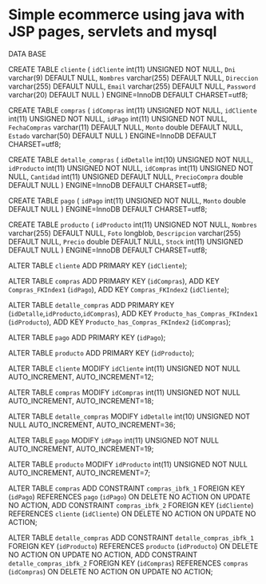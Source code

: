 # Simple ecommerce using java with JSP pages, servlets and mysql

DATA BASE

CREATE TABLE `cliente` (
  `idCliente` int(11) UNSIGNED NOT NULL,
  `Dni` varchar(9) DEFAULT NULL,
  `Nombres` varchar(255) DEFAULT NULL,
  `Direccion` varchar(255) DEFAULT NULL,
  `Email` varchar(255) DEFAULT NULL,
  `Password` varchar(20) DEFAULT NULL
) ENGINE=InnoDB DEFAULT CHARSET=utf8;

CREATE TABLE `compras` (
  `idCompras` int(11) UNSIGNED NOT NULL,
  `idCliente` int(11) UNSIGNED NOT NULL,
  `idPago` int(11) UNSIGNED NOT NULL,
  `FechaCompras` varchar(11) DEFAULT NULL,
  `Monto` double DEFAULT NULL,
  `Estado` varchar(50) DEFAULT NULL
) ENGINE=InnoDB DEFAULT CHARSET=utf8;

CREATE TABLE `detalle_compras` (
  `idDetalle` int(10) UNSIGNED NOT NULL,
  `idProducto` int(11) UNSIGNED NOT NULL,
  `idCompras` int(11) UNSIGNED NOT NULL,
  `Cantidad` int(11) UNSIGNED DEFAULT NULL,
  `PrecioCompra` double DEFAULT NULL
) ENGINE=InnoDB DEFAULT CHARSET=utf8;

CREATE TABLE `pago` (
  `idPago` int(11) UNSIGNED NOT NULL,
  `Monto` double DEFAULT NULL
) ENGINE=InnoDB DEFAULT CHARSET=utf8;

CREATE TABLE `producto` (
  `idProducto` int(11) UNSIGNED NOT NULL,
  `Nombres` varchar(255) DEFAULT NULL,
  `Foto` longblob,
  `Descripcion` varchar(255) DEFAULT NULL,
  `Precio` double DEFAULT NULL,
  `Stock` int(11) UNSIGNED DEFAULT NULL
) ENGINE=InnoDB DEFAULT CHARSET=utf8;

ALTER TABLE `cliente`
  ADD PRIMARY KEY (`idCliente`);

ALTER TABLE `compras`
  ADD PRIMARY KEY (`idCompras`),
  ADD KEY `Compras_FKIndex1` (`idPago`),
  ADD KEY `Compras_FKIndex2` (`idCliente`);

ALTER TABLE `detalle_compras`
  ADD PRIMARY KEY (`idDetalle`,`idProducto`,`idCompras`),
  ADD KEY `Producto_has_Compras_FKIndex1` (`idProducto`),
  ADD KEY `Producto_has_Compras_FKIndex2` (`idCompras`);

ALTER TABLE `pago`
  ADD PRIMARY KEY (`idPago`);

ALTER TABLE `producto`
  ADD PRIMARY KEY (`idProducto`);

ALTER TABLE `cliente`
  MODIFY `idCliente` int(11) UNSIGNED NOT NULL AUTO_INCREMENT, AUTO_INCREMENT=12;

ALTER TABLE `compras`
  MODIFY `idCompras` int(11) UNSIGNED NOT NULL AUTO_INCREMENT, AUTO_INCREMENT=18;

ALTER TABLE `detalle_compras`
  MODIFY `idDetalle` int(10) UNSIGNED NOT NULL AUTO_INCREMENT, AUTO_INCREMENT=36;

ALTER TABLE `pago`
  MODIFY `idPago` int(11) UNSIGNED NOT NULL AUTO_INCREMENT, AUTO_INCREMENT=19;

ALTER TABLE `producto`
  MODIFY `idProducto` int(11) UNSIGNED NOT NULL AUTO_INCREMENT, AUTO_INCREMENT=7;

ALTER TABLE `compras`
  ADD CONSTRAINT `compras_ibfk_1` FOREIGN KEY (`idPago`) REFERENCES `pago` (`idPago`) ON DELETE NO ACTION ON UPDATE NO ACTION,
  ADD CONSTRAINT `compras_ibfk_2` FOREIGN KEY (`idCliente`) REFERENCES `cliente` (`idCliente`) ON DELETE NO ACTION ON UPDATE NO ACTION;

ALTER TABLE `detalle_compras`
  ADD CONSTRAINT `detalle_compras_ibfk_1` FOREIGN KEY (`idProducto`) REFERENCES `producto` (`idProducto`) ON DELETE NO ACTION ON UPDATE NO ACTION,
  ADD CONSTRAINT `detalle_compras_ibfk_2` FOREIGN KEY (`idCompras`) REFERENCES `compras` (`idCompras`) ON DELETE NO ACTION ON UPDATE NO ACTION;
